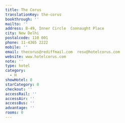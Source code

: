 ```yaml
---
title: The Corus
translationKey: the-corus
bookthrough: ''
mailto: ''
address: B-49, Inner Circle  Connaught Place
city: New Delhi
postalcode: 110 001
phone: 11-4365 2222
mobile: ''
email: thecorus@rediffmail.com  resv@hotelcorus.com
website: www.hotelcorus.com
note: ''
type: hotel
category:
  - H
showHotel: 0
starCategory: 0
checkout: ''
accessRail: ''
accessAir: ''
accessBus: ''
advantage: ''
rooms: 0
---
```

